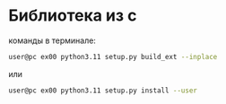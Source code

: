 # Библиотека из с

команды в терминале:

```bash
user@pc ex00 python3.11 setup.py build_ext --inplace
```

или

```bash
user@pc ex00 python3.11 setup.py install --user
```
